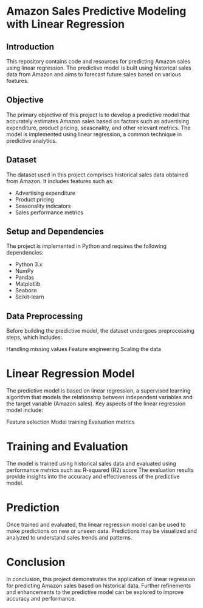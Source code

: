 # Amazon Sales Predictive Modeling with Linear Regression

## Introduction
This repository contains code and resources for predicting Amazon sales using linear regression. The predictive model is built using historical sales data from Amazon and aims to forecast future sales based on various features.

## Objective
The primary objective of this project is to develop a predictive model that accurately estimates Amazon sales based on factors such as advertising expenditure, product pricing, seasonality, and other relevant metrics. The model is implemented using linear regression, a common technique in predictive analytics.

## Dataset
The dataset used in this project comprises historical sales data obtained from Amazon. It includes features such as:
- Advertising expenditure
- Product pricing
- Seasonality indicators
- Sales performance metrics

## Setup and Dependencies
The project is implemented in Python and requires the following dependencies:
- Python 3.x
- NumPy
- Pandas
- Matplotlib
- Seaborn
- Scikit-learn

## Data Preprocessing
Before building the predictive model, the dataset undergoes preprocessing steps, which includes:

Handling missing values
Feature engineering
Scaling the data
# Linear Regression Model
The predictive model is based on linear regression, a supervised learning algorithm that models the relationship between independent variables and the target variable (Amazon sales). Key aspects of the linear regression model include:

Feature selection
Model training
Evaluation metrics
# Training and Evaluation
The model is trained using historical sales data and evaluated using performance metrics such as:
R-squared (R2) score
The evaluation results provide insights into the accuracy and effectiveness of the predictive model.

# Prediction
Once trained and evaluated, the linear regression model can be used to make predictions on new or unseen data. Predictions may be visualized and analyzed to understand sales trends and patterns.

# Conclusion
In conclusion, this project demonstrates the application of linear regression for predicting Amazon sales based on historical data. Further refinements and enhancements to the predictive model can be explored to improve accuracy and performance.
